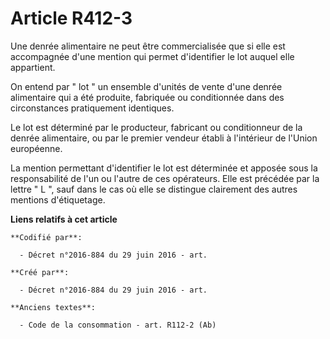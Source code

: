 # Article R412-3

Une denrée alimentaire ne peut être commercialisée que si elle est accompagnée d'une mention qui permet d'identifier le lot
auquel elle appartient. 

On entend par " lot " un ensemble d'unités de vente d'une denrée alimentaire qui a été produite, fabriquée ou conditionnée
dans des circonstances pratiquement identiques. 

Le lot est déterminé par le producteur, fabricant ou conditionneur de la denrée alimentaire, ou par le premier vendeur établi
à l'intérieur de l'Union européenne. 

La mention permettant d'identifier le lot est déterminée et apposée sous la responsabilité de l'un ou l'autre de ces
opérateurs. Elle est précédée par la lettre " L ", sauf dans le cas où elle se distingue clairement des autres mentions
d'étiquetage.

**Liens relatifs à cet article**

	**Codifié par**:

	  - Décret n°2016-884 du 29 juin 2016 - art.

	**Créé par**:

	  - Décret n°2016-884 du 29 juin 2016 - art.

	**Anciens textes**:

	  - Code de la consommation - art. R112-2 (Ab)
